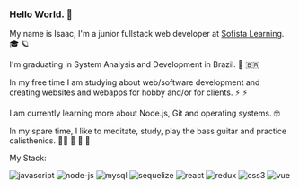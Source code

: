 ### Hello World. 👋

My name is Isaac, I'm a junior fullstack web developer at [Sofista Learning](https://sofista.com.br/). 🎓 🪐

I'm graduating in System Analysis and Development in Brazil. 📖 🇧🇷

In my free time I am studying about web/software development and creating websites and webapps for hobby and/or for clients. ⚡ ⚡

I am currently learning more about Node.js, Git and operating systems. 🤓

In my spare time, I like to meditate, study, play the bass guitar and practice calisthenics. 🧘‍♂️ 🧠 🎸 💪

My Stack:

![javascript](https://user-images.githubusercontent.com/37576563/160047811-bab27e83-35d6-4a27-925b-9b996c573a49.png)
![node-js](https://user-images.githubusercontent.com/37576563/160046386-57c9f15f-1876-4bfc-a265-49c2e4eefa89.png)
![mysql](https://user-images.githubusercontent.com/37576563/160047582-d90a2605-61d9-4a8d-a6eb-1ef781e33eeb.png)
![sequelize](https://user-images.githubusercontent.com/37576563/160049581-ef32f180-80a6-4d2b-8324-2e3482515dab.png)
![react](https://user-images.githubusercontent.com/37576563/160046597-131c748c-9609-4836-a8da-678345d29537.png)
![redux](https://user-images.githubusercontent.com/37576563/160047687-15f0aa28-fdce-477d-b543-32131f4ae318.png)
![css3](https://user-images.githubusercontent.com/37576563/160049767-681ac93d-64d8-4120-b340-267d58c4e09e.png)
![vue](https://user-images.githubusercontent.com/37576563/160049918-1bc9b2da-c5b4-40ea-b1b9-3cf9641815d2.png)

